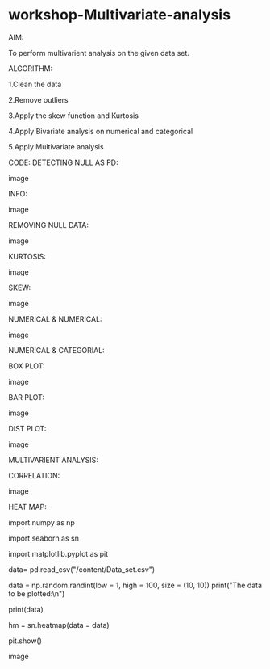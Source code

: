 # workshop-Multivariate-analysis
AIM:

To perform multivarient analysis on the given data set.

ALGORITHM:

1.Clean the data

2.Remove outliers

3.Apply the skew function and Kurtosis

4.Apply Bivariate analysis on numerical and categorical

5.Apply Multivariate analysis

CODE: DETECTING NULL AS PD:

image

INFO:

image

REMOVING NULL DATA:

image

KURTOSIS:

image

SKEW:

image

NUMERICAL & NUMERICAL:

image

NUMERICAL & CATEGORIAL:

BOX PLOT:

image

BAR PLOT:

image

DIST PLOT:

image

MULTIVARIENT ANALYSIS:

CORRELATION:

image

HEAT MAP:

import numpy as np

import seaborn as sn

import matpIotIib.pypIot as pit

data= pd.read_csv("/content/Data_set.csv")

data = np.random.randint(low = 1, high = 100, size = (10, 10)) print("The data to be plotted:\n")

print(data)

hm = sn.heatmap(data = data)

pit.show()

image
